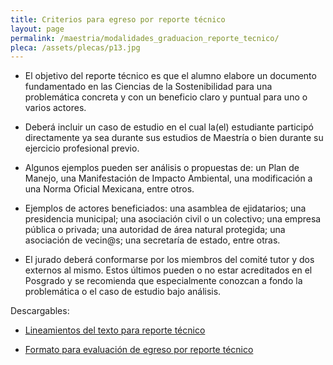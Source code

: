 ```yaml
---
title: Criterios para egreso por reporte técnico
layout: page
permalink: /maestria/modalidades_graduacion_reporte_tecnico/
pleca: /assets/plecas/p13.jpg
---
```


 - El objetivo del reporte técnico es que el alumno elabore un documento fundamentado en las Ciencias de la Sostenibilidad para una problemática concreta y con un beneficio claro y puntual para uno o varios actores.

 - Deberá incluir un caso de estudio en el cual la(el) estudiante participó directamente ya sea durante sus estudios de Maestría o bien durante su ejercicio profesional previo.

 - Algunos ejemplos pueden ser análisis o propuestas de: un Plan de Manejo, una Manifestación de Impacto Ambiental, una modificación a una Norma Oficial Mexicana, entre otros.

 - Ejemplos de actores beneficiados: una asamblea de ejidatarios; una presidencia municipal; una asociación civil o un colectivo; una empresa pública o privada; una autoridad de área natural protegida; una asociación de vecin@s; una secretaría de estado, entre otras.

 - El jurado deberá conformarse por los miembros del comité tutor y dos externos al mismo. Estos últimos pueden o no estar acreditados en el Posgrado y se recomienda que especialmente conozcan a fondo la problemática o el caso de estudio bajo análisis.


Descargables:

- [Lineamientos del texto para reporte técnico](/assets/docs/graduacion/lineamientos_reporte_tecnico.pdf)

- [Formato para evaluación de egreso por reporte técnico](\assets\docs\graduacion\formato_evaluacion_egreso_reporte.pdf)
